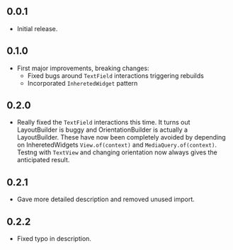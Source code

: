 ## 0.0.1

* Initial release.

## 0.1.0

* First major improvements, breaking changes:
  * Fixed bugs around `TextField` interactions triggering rebuilds
  * Incorporated `InheretedWidget` pattern

## 0.2.0

* Really fixed the `TextField` interactions this time. It turns out LayoutBuilder is buggy and OrientationBuilder is actually a LayoutBuilder. These have now been completely avoided by depending on InheretedWidgets `View.of(context)` and `MediaQuery.of(context)`. Testng with `TextView` and changing orientation now always gives the anticipated result.

## 0.2.1

* Gave more detailed description and removed unused import.

## 0.2.2

* Fixed typo in description.
